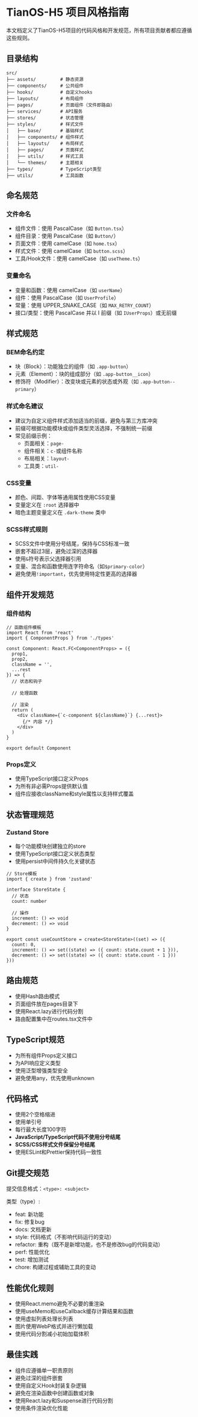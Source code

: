 # TianOS-H5 项目风格指南

本文档定义了TianOS-H5项目的代码风格和开发规范，所有项目贡献者都应遵循这些规则。

## 目录结构

```
src/
├── assets/         # 静态资源
├── components/     # 公共组件
├── hooks/          # 自定义hooks
├── layouts/        # 布局组件
├── pages/          # 页面组件（文件即路由）
├── services/       # API服务
├── stores/         # 状态管理
├── styles/         # 样式文件
│   ├── base/       # 基础样式
│   ├── components/ # 组件样式
│   ├── layouts/    # 布局样式
│   ├── pages/      # 页面样式
│   ├── utils/      # 样式工具
│   └── themes/     # 主题相关
├── types/          # TypeScript类型
├── utils/          # 工具函数
```

## 命名规范

### 文件命名

- 组件文件：使用 PascalCase（如 `Button.tsx`）
- 组件目录：使用 PascalCase（如 `Button/`）
- 页面文件：使用 camelCase（如 `home.tsx`）
- 样式文件：使用 camelCase（如 `button.scss`）
- 工具/Hook文件：使用 camelCase（如 `useTheme.ts`）

### 变量命名

- 变量和函数：使用 camelCase（如 `userName`）
- 组件：使用 PascalCase（如 `UserProfile`）
- 常量：使用 UPPER_SNAKE_CASE（如 `MAX_RETRY_COUNT`）
- 接口/类型：使用 PascalCase 并以 I 前缀（如 `IUserProps`）或无前缀

## 样式规范

### BEM命名约定

- 块（Block）：功能独立的组件（如 `.app-button`）
- 元素（Element）：块的组成部分（如 `.app-button__icon`）
- 修饰符（Modifier）：改变块或元素的状态或外观（如 `.app-button--primary`）

### 样式命名建议

- 建议为自定义组件样式添加适当的前缀，避免与第三方库冲突
- 前缀可根据功能模块或组件类型灵活选择，不强制统一前缀
- 常见前缀示例：
  - 页面相关：`page-`
  - 组件相关：`c-`或组件名称
  - 布局相关：`layout-`
  - 工具类：`util-`

### CSS变量

- 颜色、间距、字体等通用属性使用CSS变量
- 变量定义在 `:root` 选择器中
- 暗色主题变量定义在 `.dark-theme` 类中

### SCSS样式规则

- SCSS文件中使用分号结尾，保持与CSS标准一致
- 嵌套不超过3层，避免过深的选择器
- 使用`&`符号表示父选择器引用
- 变量、混合和函数使用连字符命名（如`$primary-color`）
- 避免使用`!important`，优先使用特定性更高的选择器
  
## 组件开发规范

### 组件结构

```tsx
// 函数组件模板
import React from 'react'
import { ComponentProps } from './types'

const Component: React.FC<ComponentProps> = ({
  prop1,
  prop2,
  className = '',
  ...rest
}) => {
  // 状态和钩子

  // 处理函数

  // 渲染
  return (
    <div className={`c-component ${className}`} {...rest}>
      {/* 内容 */}
    </div>
  )
}

export default Component
```

### Props定义

- 使用TypeScript接口定义Props
- 为所有非必需Props提供默认值
- 组件应接收className和style属性以支持样式覆盖

## 状态管理规范

### Zustand Store

- 每个功能模块创建独立的store
- 使用TypeScript接口定义状态类型
- 使用persist中间件持久化关键状态

```tsx
// Store模板
import { create } from 'zustand'

interface StoreState {
  // 状态
  count: number
  
  // 操作
  increment: () => void
  decrement: () => void
}

export const useCountStore = create<StoreState>((set) => ({
  count: 0,
  increment: () => set((state) => ({ count: state.count + 1 })),
  decrement: () => set((state) => ({ count: state.count - 1 }))
}))
```

## 路由规范

- 使用Hash路由模式
- 页面组件放在pages目录下
- 使用React.lazy进行代码分割
- 路由配置集中在routes.tsx文件中

## TypeScript规范

- 为所有组件Props定义接口
- 为API响应定义类型
- 使用泛型增强类型安全
- 避免使用any，优先使用unknown

## 代码格式

- 使用2个空格缩进
- 使用单引号
- 每行最大长度100字符
- **JavaScript/TypeScript代码不使用分号结尾**
- **SCSS/CSS样式文件保留分号结尾**
- 使用ESLint和Prettier保持代码一致性

## Git提交规范

提交信息格式：`<type>: <subject>`

类型（type）:
- feat: 新功能
- fix: 修复bug
- docs: 文档更新
- style: 代码格式（不影响代码运行的变动）
- refactor: 重构（既不是新增功能，也不是修改bug的代码变动）
- perf: 性能优化
- test: 增加测试
- chore: 构建过程或辅助工具的变动

## 性能优化规则

- 使用React.memo避免不必要的重渲染
- 使用useMemo和useCallback缓存计算结果和函数
- 使用虚拟列表处理长列表
- 图片使用WebP格式并进行懒加载
- 使用代码分割减小初始加载体积

## 最佳实践

- 组件应遵循单一职责原则
- 避免过深的组件嵌套
- 使用自定义Hook封装复杂逻辑
- 避免在渲染函数中创建函数或对象
- 使用React.lazy和Suspense进行代码分割
- 使用条件渲染优化性能